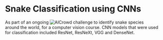# Snake Classification using CNNs
As part of an ongoing ![AICrowd challenge](https://www.aicrowd.com/challenges/snakeclef2021-snake-species-identification-challenge) to identify snake species around the world, for a computer vision course. 
CNN models that were used for classification included ResNet, ResNeXt, VGG and DenseNet. 
